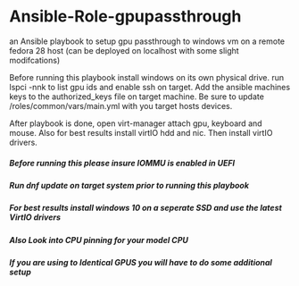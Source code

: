# Ansible-Role-gpupassthrough
an Ansible playbook to setup gpu passthrough to windows vm on a remote fedora 28 host (can be deployed on localhost with some slight modifcations)

Before running this playbook install windows on its own physical drive.
run lspci -nnk to list gpu ids and enable ssh on target. Add the ansible machines keys to the authorized_keys file on target machine. Be sure to update /roles/common/vars/main.yml with you target hosts devices.


After playbook is done, open virt-manager attach gpu, keyboard and mouse. Also for best results install virtIO hdd and nic. Then install virtIO drivers.

##### Before running this please insure IOMMU is enabled in UEFI
#####  Run dnf update on target system prior to running this playbook
##### For best results install windows 10 on a seperate SSD and use the latest VirtIO drivers
##### Also Look into CPU pinning for your model CPU
##### If you are using to Identical GPUS you will have to do some additional setup
